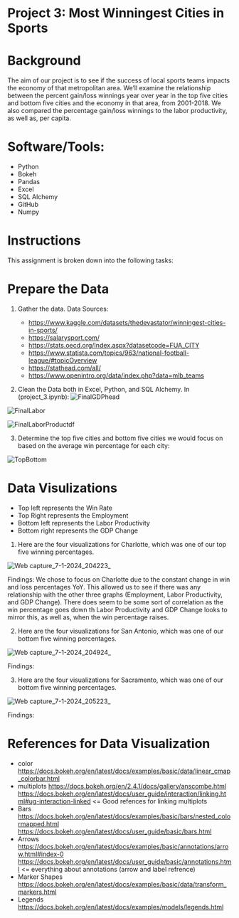 #  Project 3: Most Winningest Cities in Sports

# Background
The aim of our project is to see if the success of local sports teams impacts the economy of that metropolitan area. We’ll examine the relationship between the percent gain/loss winnings year over year in the top five cities and bottom five cities and the economy in that area, from 2001-2018. We also compared the percentage gain/loss winnings to the labor productivity, as well as, per capita.

# Software/Tools:
* Python
* Bokeh
* Pandas
* Excel
* SQL Alchemy
* GitHub
* Numpy

# Instructions
This assignment is broken down into the following tasks:

# Prepare the Data
1. Gather the data. Data Sources:
   * https://www.kaggle.com/datasets/thedevastator/winningest-cities-in-sports/
   * https://salarysport.com/
   * https://stats.oecd.org/Index.aspx?datasetcode=FUA_CITY
   * https://www.statista.com/topics/963/national-football-league/#topicOverview
   * https://stathead.com/all/
   * https://www.openintro.org/data/index.php?data=mlb_teams 

2. Clean the Data both in Excel, Python, and SQL Alchemy.
In (project_3.ipynb):
![FinalGDPhead](https://github.com/MattySplatties/Project_3/assets/136475202/237cb0b5-8989-4f58-8d68-b8428ec3ad04)

![FinalLabor](https://github.com/MattySplatties/Project_3/assets/136475202/53b429a0-c996-448f-b1e3-7db60ff82547)

![FinalLaborProductdf](https://github.com/MattySplatties/Project_3/assets/136475202/963c2404-e621-45cc-9841-b242bb587484)

3. Determine the top five cities and bottom five cities we would focus on based on the average win percentage for each city:
   
![TopBottom](https://github.com/MattySplatties/Project_3/assets/136475202/1480ab35-15e8-4d88-8afc-78871d688873)

# Data Visulizations
   * Top left represents the Win Rate
   * Top Right represents the Employment
   * Bottom left represents the Labor Productivity
   * Bottom right represents the GDP Change
     
1. Here are the four visualizations for Charlotte, which was one of our top five winning percentages.

![Web capture_7-1-2024_204223_](https://github.com/MattySplatties/Project_3/assets/136475202/4a6a2d20-79fb-4041-9208-ad9cef02a274)

Findings: We chose to focus on Charlotte due to the constant change in win and loss percentages YoY. This allowed us to see if there was any relationship with the other three graphs (Employment, Labor Productivity, and GDP Change). There does seem to be some sort of correlation as the win percentage goes down th Labor Productivity and GDP Change looks to mirror this, as well as, when the win percentage raises.
 
2. Here are the four visualizations for San Antonio, which was one of our bottom five winning percentages. 

![Web capture_7-1-2024_204924_](https://github.com/MattySplatties/Project_3/assets/101214487/510c36d2-bfaf-4a2d-99a9-86c6908df8e5)

Findings: 

3. Here are the four visualizations for Sacramento, which was one of our bottom five winning percentages.

![Web capture_7-1-2024_205223_](https://github.com/MattySplatties/Project_3/assets/101214487/3bdfaf56-6fa1-4bbc-b92b-00ffbdfd27d1)

Findings: 


# References for Data Visualization
* color https://docs.bokeh.org/en/latest/docs/examples/basic/data/linear_cmap_colorbar.html
* multiplots https://docs.bokeh.org/en/2.4.1/docs/gallery/anscombe.html https://docs.bokeh.org/en/latest/docs/user_guide/interaction/linking.html#ug-interaction-linked <= Good refences for linking multiplots
* Bars https://docs.bokeh.org/en/latest/docs/examples/basic/bars/nested_colormapped.html https://docs.bokeh.org/en/latest/docs/user_guide/basic/bars.html
* Arrows https://docs.bokeh.org/en/latest/docs/examples/basic/annotations/arrow.html#index-0 https://docs.bokeh.org/en/latest/docs/user_guide/basic/annotations.html <= everything about annotations (arrow and label refrence)
* Marker Shapes https://docs.bokeh.org/en/latest/docs/examples/basic/data/transform_markers.html
* Legends https://docs.bokeh.org/en/latest/docs/examples/models/legends.html

